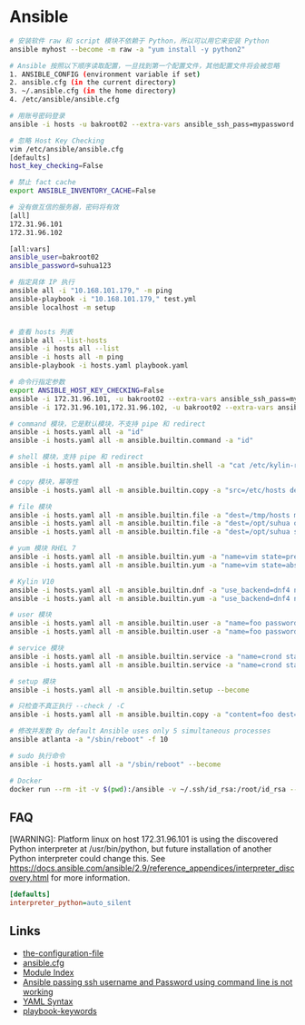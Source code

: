 # Ansible

```sh
# 安装软件 raw 和 script 模块不依赖于 Python，所以可以用它来安装 Python
ansible myhost --become -m raw -a "yum install -y python2"

# Ansible 按照以下顺序读取配置，一旦找到第一个配置文件，其他配置文件将会被忽略
1. ANSIBLE_CONFIG (environment variable if set)
2. ansible.cfg (in the current directory)
3. ~/.ansible.cfg (in the home directory)
4. /etc/ansible/ansible.cfg

# 用账号密码登录
ansible -i hosts -u bakroot02 --extra-vars ansible_ssh_pass=mypassword -m ping all

# 忽略 Host Key Checking
vim /etc/ansible/ansible.cfg
[defaults]
host_key_checking=False

# 禁止 fact cache
export ANSIBLE_INVENTORY_CACHE=False

# 没有做互信的服务器，密码将有效
[all]
172.31.96.101
172.31.96.102

[all:vars]
ansible_user=bakroot02
ansible_password=suhua123

# 指定具体 IP 执行
ansible all -i "10.168.101.179," -m ping
ansible-playbook -i "10.168.101.179," test.yml
ansible localhost -m setup


# 查看 hosts 列表
ansible all --list-hosts
ansible -i hosts all --list
ansible -i hosts all -m ping
ansible-playbook -i hosts.yaml playbook.yaml

# 命令行指定参数
export ANSIBLE_HOST_KEY_CHECKING=False
ansible -i 172.31.96.101, -u bakroot02 --extra-vars ansible_ssh_pass=mypassword -m ping all
ansible -i 172.31.96.101,172.31.96.102, -u bakroot02 --extra-vars ansible_ssh_pass=mypassword -m ping all

# command 模块，它是默认模块，不支持 pipe 和 redirect
ansible -i hosts.yaml all -a "id"
ansible -i hosts.yaml all -m ansible.builtin.command -a "id"

# shell 模块，支持 pipe 和 redirect
ansible -i hosts.yaml all -m ansible.builtin.shell -a "cat /etc/kylin-release || cat /etc/redhat-release"

# copy 模块，幂等性
ansible -i hosts.yaml all -m ansible.builtin.copy -a "src=/etc/hosts dest=/tmp/hosts"

# file 模块
ansible -i hosts.yaml all -m ansible.builtin.file -a "dest=/tmp/hosts mode=600 owner=1001 group=1001" --become
ansible -i hosts.yaml all -m ansible.builtin.file -a "dest=/opt/suhua owner=bakroot02 group=bakroot02 state=directory" --become
ansible -i hosts.yaml all -m ansible.builtin.file -a "dest=/opt/suhua state=absent" --become

# yum 模块 RHEL 7
ansible -i hosts.yaml all -m ansible.builtin.yum -a "name=vim state=present" --become
ansible -i hosts.yaml all -m ansible.builtin.yum -a "name=vim state=absent" --become

# Kylin V10
ansible -i hosts.yaml all -m ansible.builtin.dnf -a "use_backend=dnf4 name=vim state=present" --become
ansible -i hosts.yaml all -m ansible.builtin.yum -a "use_backend=dnf4 name=vim state=absent" --become

# user 模块
ansible -i hosts.yaml all -m ansible.builtin.user -a "name=foo password=<hash password> state=present" --become
ansible -i hosts.yaml all -m ansible.builtin.user -a "name=foo password=<hash password> state=absent" --become

# service 模块
ansible -i hosts.yaml all -m ansible.builtin.service -a "name=crond state=started" --become
ansible -i hosts.yaml all -m ansible.builtin.service -a "name=crond state=stopped" --become

# setup 模块
ansible -i hosts.yaml all -m ansible.builtin.setup --become

# 只检查不真正执行 --check / -C
ansible -i hosts.yaml all -m ansible.builtin.copy -a "content=foo dest=/tmp/bar.txt" --become --check

# 修改并发数 By default Ansible uses only 5 simultaneous processes
ansible atlanta -a "/sbin/reboot" -f 10

# sudo 执行命令
ansible -i hosts.yaml all -a "/sbin/reboot" --become

# Docker
docker run --rm -it -v $(pwd):/ansible -v ~/.ssh/id_rsa:/root/id_rsa --net host aisuhua/ansible:latest /bin/sh
```

## FAQ

[WARNING]: Platform linux on host 172.31.96.101 is using the discovered Python interpreter at /usr/bin/python, but future installation of another Python interpreter could change this. See
https://docs.ansible.com/ansible/2.9/reference_appendices/interpreter_discovery.html for more information.

```ansible.cfg
[defaults]
interpreter_python=auto_silent
```

## Links

- [the-configuration-file](https://docs.ansible.com/ansible/2.9/reference_appendices/config.html#the-configuration-file)
- [ansible.cfg](https://github.com/ansible/ansible/blob/stable-2.9/examples/ansible.cfg)
- [Module Index](https://docs.ansible.com/ansible/2.9/modules/modules_by_category.html#modules-by-category)
- [Ansible passing ssh username and Password using command line is not working](https://stackoverflow.com/questions/69889074/ansible-passing-ssh-username-and-password-using-command-line-is-not-working)
- [YAML Syntax](https://docs.ansible.com/ansible/latest/reference_appendices/YAMLSyntax.html#yaml-syntax)
- [playbook-keywords](https://docs.ansible.com/ansible/latest/reference_appendices/playbooks_keywords.html#playbook-keywords)
